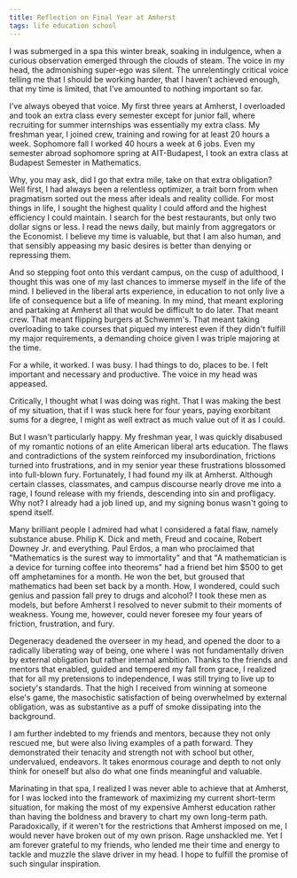 ```yaml
---
title: Reflection on Final Year at Amherst
tags: life education school
---
```


I was submerged in a spa this winter break, soaking in indulgence, when a curious observation emerged through the clouds of steam. The voice in my head, the admonishing super-ego was silent. The unrelentingly critical voice telling me that I should be working harder, that I haven’t achieved enough, that my time is limited, that I’ve amounted to nothing important so far.

I’ve always obeyed that voice. My first three years at Amherst, I overloaded and took an extra class every semester except for junior fall, where recruiting for summer internships was essentially my extra class. My freshman year, I joined crew, training and rowing for at least 20 hours a week. Sophomore fall I worked 40 hours a week at 6 jobs. Even my semester abroad sophomore spring at AIT-Budapest, I took an extra class at Budapest Semester in Mathematics.

Why, you may ask, did I go that extra mile, take on that extra obligation? Well first, I had always been a relentless optimizer, a trait born from when pragmatism sorted out the mess after ideals and reality collide. For most things in life, I sought the highest quality I could afford and the highest efficiency I could maintain. I search for the best restaurants, but only two dollar signs or less. I read the news daily, but mainly from aggregators or the Economist. I believe my time is valuable, but that I am also human, and that sensibly appeasing my basic desires is better than denying or repressing them.

And so stepping foot onto this verdant campus, on the cusp of adulthood, I thought this was one of my last chances to immerse myself in the life of the mind. I believed in the liberal arts experience, in education to not only live a life of consequence but a life of meaning. In my mind, that meant exploring and partaking at Amherst all that would be difficult to do later. That meant crew. That meant flipping burgers at Schwemm's. That meant taking overloading to take courses that piqued my interest even if they didn't fulfill my major requirements, a demanding choice given I was triple majoring at the time.

For a while, it worked. I was busy. I had things to do, places to be. I felt important and necessary and productive. The voice in my head was appeased.

Critically, I thought what I was doing was right. That I was making the best of my situation, that if I was stuck here for four years, paying exorbitant sums for a degree, I might as well extract as much value out of it as I could.

But I wasn't particularly happy. My freshman year, I was quickly disabused of my romantic notions of an elite American liberal arts education. The flaws and contradictions of the system reinforced my insubordination, frictions turned into frustrations, and in my senior year these frustrations blossomed into full-blown fury. Fortunately, I had found my ilk at Amherst. Although certain classes, classmates, and campus discourse nearly drove me into a rage, I found release with my friends, descending into sin and profligacy. Why not? I already had a job lined up, and my signing bonus wasn't going to spend itself.

Many brilliant people I admired had what I considered a fatal flaw, namely substance abuse. Philip K. Dick and meth, Freud and cocaine, Robert Downey Jr. and everything. Paul Erdos, a man who proclaimed that "Mathematics is the surest way to immortality" and that "A mathematician is a device for turning coffee into theorems" had a friend bet him $500 to get off amphetamines for a month. He won the bet, but groused that mathematics had been set back by a month. How, I wondered, could such genius and passion fall prey to drugs and alcohol? I took these men as models, but before Amherst I resolved to never submit to their moments of weakness. Young me, however, could never foresee my four years of friction, frustration, and fury.

Degeneracy deadened the overseer in my head, and opened the door to a radically liberating way of being, one where I was not fundamentally driven by external obligation but rather internal ambition. Thanks to the friends and mentors that enabled, guided and tempered my fall from grace, I realized that for all my pretensions to independence, I was still trying to live up to society's standards. That the high I received from winning at someone else's game, the masochistic satisfaction of being overwhelmed by external obligation, was as substantive as a puff of smoke dissipating into the background.

I am further indebted to my friends and mentors, because they not only rescued me, but were also living examples of a path forward. They demonstrated their tenacity and strength not with school but other, undervalued, endeavors. It takes enormous courage and depth to not only think for oneself but also do what one finds meaningful and valuable.

Marinating in that spa, I realized I was never able to achieve that at Amherst, for I was locked into the framework of maximizing my current short-term situation, for making the most of my expensive Amherst education rather than having the boldness and bravery to chart my own long-term path. Paradoxically, if it weren't for the restrictions that Amherst imposed on me, I would never have broken out of my own prison. Rage unshackled me. Yet I am forever grateful to my friends, who lended me their time and energy to tackle and muzzle the slave driver in my head. I hope to fulfill the promise of such singular inspiration.